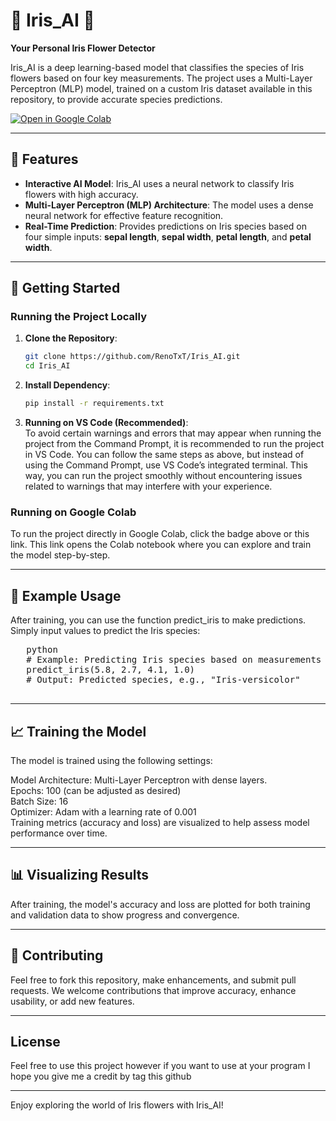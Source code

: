 # 🌸 Iris_AI 🌸  
**Your Personal Iris Flower Detector**

Iris_AI is a deep learning-based model that classifies the species of Iris flowers based on four key measurements. The project uses a Multi-Layer Perceptron (MLP) model, trained on a custom Iris dataset available in this repository, to provide accurate species predictions.

[![Open in Google Colab](https://colab.research.google.com/assets/colab-badge.svg)](https://colab.research.google.com/drive/1mi40HNfjmxckxSHrd9Zk7oBacwdxW65v)

---

## 🌟 Features
- **Interactive AI Model**: Iris_AI uses a neural network to classify Iris flowers with high accuracy.
- **Multi-Layer Perceptron (MLP) Architecture**: The model uses a dense neural network for effective feature recognition.
- **Real-Time Prediction**: Provides predictions on Iris species based on four simple inputs: **sepal length**, **sepal width**, **petal length**, and **petal width**.

---

## 🚀 Getting Started

### Running the Project Locally
1. **Clone the Repository**:  
   ```bash
   git clone https://github.com/RenoTxT/Iris_AI.git
   cd Iris_AI
   
2. **Install Dependency**:  
   ```bash
   pip install -r requirements.txt

3. **Running on VS Code (Recommended)**:  
   To avoid certain warnings and errors that may appear when running the project from the Command Prompt, it is recommended to run the project in VS Code. You can follow the same steps as above, but instead of using the Command Prompt, use VS Code’s integrated terminal.    This way, you can run the project smoothly without encountering issues related to warnings that may interfere with your experience.

### Running on Google Colab
To run the project directly in Google Colab, click the badge above or this link. This link opens the Colab notebook where you can explore and train the model step-by-step.
<hr/>
<h2>🌼 Example Usage</h2>
After training, you can use the function predict_iris to make predictions. Simply input values to predict the Iris species:
   
   <pre>
   python
   # Example: Predicting Iris species based on measurements
   predict_iris(5.8, 2.7, 4.1, 1.0)
   # Output: Predicted species, e.g., "Iris-versicolor"
   </pre>
<hr/>
<h2>📈 Training the Model</h2>
The model is trained using the following settings:

Model Architecture: Multi-Layer Perceptron with dense layers.
<br/>Epochs: 100 (can be adjusted as desired)
<br/>Batch Size: 16
<br/>Optimizer: Adam with a learning rate of 0.001
<br/>Training metrics (accuracy and loss) are visualized to help assess model performance over time.
<hr/>
<h2>📊 Visualizing Results</h2>
After training, the model's accuracy and loss are plotted for both training and validation data to show progress and convergence.
<hr/>
<h2>🌸 Contributing</h2>
Feel free to fork this repository, make enhancements, and submit pull requests. We welcome contributions that improve accuracy, enhance usability, or add new features.
<hr/>
<h2>License</h2>
Feel free to use this project however if you want to use at your program I hope you give me a credit by tag this github
<hr/>
Enjoy exploring the world of Iris flowers with Iris_AI!
